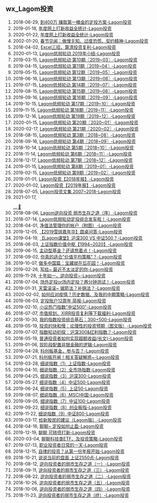 ## wx_Lagom投资
1. 2018-06-29, [到400万 赚取第一桶金的定投方案-Lagom投资 ](0到400万赚取第一桶金的定投方案20180629.md)
1. 2019-01-18, [年度网上打新收益全统计-Lagom投资 ](2018年度网上打新收益全统计20190118.md)
1. 2020-01-22, [年度网上打新收益全统计-Lagom投资 ](2019年度网上打新收益全统计20200122.md)
1. 2002-01-20, [春节见闻：傲慢无知、过度恐慌、契约精神-Lagom投资 ](2020春节见闻：傲慢无知、过度恐慌、契约精神20200201.md)
1. 2018-04-02, [Excel三招，算清投资复利-Lagom投资 ](Excel三招，算清投资复利20180402.md)
1. 2020-01-13, [Lagom低频轮动 2019年小结-Lagom投资 ](Lagom低频轮动2019年小结20200113.md)
1. 2019-03-15, [Lagom低频轮动 第10期〖2019~03〗-Lagom投资 ](Lagom低频轮动第10期〖2019~03〗20190315.md)
1. 2019-04-15, [Lagom低频轮动 第11期〖2019~04〗-Lagom投资 ](Lagom低频轮动第11期〖2019~04〗20190415.md)
1. 2019-05-15, [Lagom低频轮动 第12期〖2019~05〗-Lagom投资 ](Lagom低频轮动第12期〖2019~05〗20190515.md)
1. 2019-06-16, [Lagom低频轮动 第13期〖2019~06〗-Lagom投资 ](Lagom低频轮动第13期〖2019~06〗20190616.md)
1. 2019-07-15, [Lagom低频轮动 第14期〖2019~07〗-Lagom投资 ](Lagom低频轮动第14期〖2019~07〗20190715.md)
1. 2019-08-15, [Lagom低频轮动 第15期〖2019~08〗-Lagom投资 ](Lagom低频轮动第15期〖2019~08〗20190815.md)
1. 2019-09-16, [Lagom低频轮动 第16期〖2019~09〗-Lagom投资 ](Lagom低频轮动第16期〖2019~09〗20190916.md)
1. 2019-10-15, [Lagom低频轮动 第17期〖2019~10〗-Lagom投资 ](Lagom低频轮动第17期〖2019~10〗20191015.md)
1. 2019-11-15, [Lagom低频轮动 第18期〖2019~11〗-Lagom投资 ](Lagom低频轮动第18期〖2019~11〗20191115.md)
1. 2019-12-16, [Lagom低频轮动 第19期〖2019~12〗-Lagom投资 ](Lagom低频轮动第19期〖2019~12〗20191216.md)
1. 2020-01-15, [Lagom低频轮动 第20期〖2020~01〗-Lagom投资 ](Lagom低频轮动第20期〖2020~01〗20200115.md)
1. 2020-02-17, [Lagom低频轮动 第21期〖2020~02〗-Lagom投资 ](Lagom低频轮动第21期〖2020~02〗20200217.md)
1. 2018-08-15, [Lagom低频轮动 第3期〖2018~08〗-Lagom投资 ](Lagom低频轮动第3期〖2018~08〗20180815.md)
1. 2018-09-16, [Lagom低频轮动 第4期〖2018~09〗-Lagom投资 ](Lagom低频轮动第4期〖2018~09〗20180916.md)
1. 2018-10-14, [Lagom低频轮动 第5期〖2018~10〗-Lagom投资 ](Lagom低频轮动第5期〖2018~10〗20181014.md)
1. 2018-11-14, [Lagom低频轮动 第6期〖2018~11〗-Lagom投资 ](Lagom低频轮动第6期〖2018~11〗20181114.md)
1. 2018-12-17, [Lagom低频轮动 第7期〖2018~12〗-Lagom投资 ](Lagom低频轮动第7期〖2018~12〗20181217.md)
1. 2019-01-15, [Lagom低频轮动 第8期〖2019~01〗-Lagom投资 ](Lagom低频轮动第8期〖2019~01〗20190115.md)
1. 2019-02-15, [Lagom低频轮动 第9期〖2019~02〗-Lagom投资 ](Lagom低频轮动第9期〖2019~02〗20190215.md)
1. 2019-01-01, [Lagom投资【2018年报】-Lagom投资 ](Lagom投资【2018年报】20190101.md)
1. 2020-01-02, [Lagom投资【2019年报】-Lagom投资 ](Lagom投资【2019年报】20200102.md)
1. 2018-07-05, [Lagom投资文集 2007~2018-Lagom投资 ](Lagom投资文集[2007~2018]20180705.md)
1. 2021-01-17, [<p></p>... :sparkling_heart:](Lagom细说指数（序）20190311.md)
1. 2018-08-06, [Lagom逆向投资 弱市生存之道（序）-Lagom投资 ](Lagom逆向投资弱市生存之道（序）20180806.md)
1. 2018-07-14, [Lagom低频轮动定投组合发车啦！-Lagom投资 ](“Lagom低频轮动”定投组合发车啦！20180714.md)
1. 2018-04-01, [净值法管理你的帐户（附图）-Lagom投资 ](“净值法”管理你的帐户（附图）20180401.md)
1. 2019-12-05, [【2019雪球嘉年华】圆桌问答-Lagom投资 ](【2019雪球嘉年华】圆桌问答20191205.md)
1. 2019-04-19, [【Lagom课堂】沪深300 VS 中证500？-Lagom投资 ](【Lagom课堂】沪深300VS中证500？20190419.md)
1. 2018-06-03, [上证指数价值中枢【1994~2020】-Lagom投资 ](上证指数价值中枢【1994~2020】20180603.md)
1. 2019-06-15, [主动型基金？还请悠着点！-Lagom投资 ](主动型基金？还请悠着点！20190615.md)
1. 2018-09-02, [你真的适合&quot;价值平均策略&quot;？-Lagom投资 ](你真的适合&quot;价值平均策略&quot;？20180902.md)
1. 2019-10-07, [做多中国篇：宝藏就在后花园！-Lagom投资 ](做多中国篇：宝藏就在后花园！20191007.md)
1. 2019-02-26, [写给~ 最近不太淡定的你-Lagom投资 ](写给~最近不太淡定的你20190226.md)
1. 2019-11-28, [十年如一，逆向投资~-Lagom投资 ](十年如一，逆向投资~20191128.md)
1. 2018-07-04, [场外定投or场内定投？两分钟测试！-Lagom投资 ](场外定投or场内定投？两分钟测试！20180704.md)
1. 2019-01-31, [天雷滚滚~ 锯箭法？补锅法？-Lagom投资 ](天雷滚滚~锯箭法？补锅法？20190131.md)
1. 2020-02-02, [如何应对疫情？历史数据、及我的中期策略-Lagom投资 ](如何应对疫情？历史数据、及我的中期策略20200202.md)
1. 2019-06-03, [定投账户12周年 简报-Lagom投资 ](定投账户12周年简报20190603.md)
1. 2019-02-10, [小议热门指数&quot;中证500&quot;-Lagom投资 ](小议热门指数&quot;中证500&quot;20190210.md)
1. 2018-07-07, [市值规划、XIRR投资复利等下载福利-Lagom投资 ](市值规划、XIRR投资复利等下载福利20180707.md)
1. 2018-10-30, [我的指数投资组合基石：300+500-Lagom投资 ](我的指数投资组合基石：300+50020181030.md)
1. 2019-05-19, [投资的快和慢：论理性的投资预期（图文版）-Lagom投资 ](投资的快和慢：论理性的投资预期（图文版）20190519.md)
1. 2019-07-07, [指数轮动初探：沪深300&amp;红利指数？-Lagom投资 ](指数轮动初探：沪深300&amp;红利指数？20190707.md)
1. 2018-05-19, [普通投资者如何实现超额收益(长文)-Lagom投资 ](普通投资者如何实现超额收益(长文)20180519.md)
1. 2019-01-06, [现阶段配置非银金融的逻辑-Lagom投资 ](现阶段配置“非银金融”的逻辑20190106.md)
1. 2019-04-28, [科创板基金，参与否？-Lagom投资 ](科创板基金，参与否？20190428.md)
1. 2019-07-21, [科创板开闸！相关答疑解惑~-Lagom投资 ](科创板开闸！相关答疑解惑~20190721.md)
1. 2019-03-28, [细说指数（1）上证指数-Lagom投资 ](细说指数（1）上证指数20190328.md)
1. 2019-04-10, [细说指数（2）全市场指数-Lagom投资 ](细说指数（2）全市场指数20190410.md)
1. 2019-04-25, [细说指数（3）沪深300-Lagom投资 ](细说指数（3）沪深30020190425.md)
1. 2019-05-27, [细说指数（4）中证500-Lagom投资 ](细说指数（4）中证50020190527.md)
1. 2019-06-24, [细说指数（5）上证50-Lagom投资 ](细说指数（5）上证5020190624.md)
1. 2019-08-07, [细说指数（6）MSCI中国-Lagom投资 ](细说指数（6）MSCI中国20190807.md)
1. 2019-09-05, [细说指数（7）中证100-Lagom投资 ](细说指数（7）中证10020190905.md)
1. 2019-09-22, [细说指数（8）创业板指-Lagom投资 ](细说指数（8）创业板指20190922.md)
1. 2019-11-22, [细说指数（9）中证800-Lagom投资 ](细说指数（9）中证80020191122.md)
1. 2019-03-17, [给新股民的建议（Lagom版）-Lagom投资 ](给新股民的建议（Lagom版）20190317.md)
1. 2018-04-16, [聊聊~ 定投如何止盈-Lagom投资 ](聊聊~定投如何止盈20180416.md)
1. 2019-12-19, [聊聊 可转债打新-Lagom投资 ](聊聊可转债打新20191219.md)
1. 2020-03-04, [聊聊科技类ETF、及投资策略-Lagom投资 ](聊聊科技类ETF、及投资策略20200304.md)
1. 2019-07-13, [职业投资者日常的一天-Lagom投资 ](职业投资者日常的一天20190713.md)
1. 2018-12-15, [自律的投资？从第一份年报开始-Lagom投资 ](自律的投资？从第一份年报开始20181215.md)
1. 2018-10-21, [说说当前的盘面 上证2550点-Lagom投资 ](说说当前的盘面上证2550点20181021.md)
1. 2018-08-12, [逆向投资者的弱市生存之道（一）-Lagom投资 ](逆向投资者的弱市生存之道（一）20180812.md)
1. 2018-09-11, [逆向投资者的弱市生存之道（三）-Lagom投资 ](逆向投资者的弱市生存之道（三）20180911.md)
1. 2018-08-22, [逆向投资者的弱市生存之道（二）-Lagom投资 ](逆向投资者的弱市生存之道（二）20180822.md)
1. 2018-10-26, [逆向投资者的弱市生存之道（五）-Lagom投资 ](逆向投资者的弱市生存之道（五）20181026.md)
1. 2018-10-06, [逆向投资者的弱市生存之道（四）-Lagom投资 ](逆向投资者的弱市生存之道（四）20181006.md)
1. 2018-11-23, [逆向投资者的弱市生存之道（终）-Lagom投资 ](逆向投资者的弱市生存之道（终）20181123.md)
